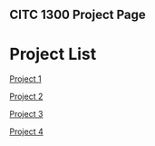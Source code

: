 ## CITC 1300 Project Page

<h1>Project List</h1>

<a href="Project1/index.html" target="_blank">Project 1</a>


<a href="Project2/index.html" target="_blank">Project 2</a>


<a href="Project3/index.html" target="_blank">Project 3</a>


<a href="Project4/index.html" target="_blank">Project 4</a>
